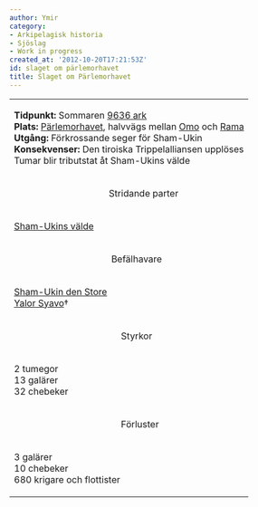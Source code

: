 ```yaml
---
author: Ymir
category:
- Arkipelagisk historia
- Sjöslag
- Work in progress
created_at: '2012-10-20T17:21:53Z'
id: slaget om pärlemorhavet
title: Slaget om Pärlemorhavet
---
```

<table><tbody><tr class="odd"><td><p><strong>Tidpunkt:</strong> Sommaren <a href="Tidslinje_över_Arkipelagen">9636 ark</a><br />
<strong>Plats:</strong> <a href="Pärlemorhavet">Pärlemorhavet</a>, halvvägs mellan <a href="Omo">Omo</a> och <a href="Rama">Rama</a><br />
<strong>Utgång:</strong> Förkrossande seger för Sham-Ukin<br />
<strong>Konsekvenser:</strong> Den tiroiska Trippelalliansen upplöses<br />
Tumar blir tributstat åt Sham-Ukins välde<br />
</p></td></tr><tr class="even"><td><p>                                       Stridande parter</p></td></tr><tr class="odd"><td><p><a href="Sham-Ukins_välde">Sham-Ukins välde</a></p></td></tr><tr class="even"><td><p>                                        Befälhavare</p></td></tr><tr class="odd"><td><p><a href="Sham-Ukin_den_Store">Sham-Ukin den Store</a><br />
<a href="Yalor_Syavo">Yalor Syavo</a>†<br />
</p></td></tr><tr class="even"><td><p>                                            Styrkor</p></td></tr><tr class="odd"><td><p>2 tumegor<br />
13 galärer<br />
32 chebeker<br />
</p></td></tr><tr class="even"><td><p>                                            Förluster</p></td></tr><tr class="odd"><td><p>3 galärer<br />
10 chebeker<br />
680 krigare och flottister</p></td></tr></tbody></table>